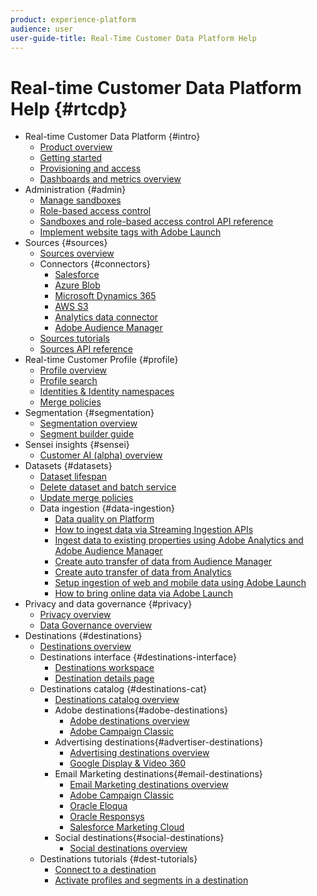 ```yaml
---
product: experience-platform
audience: user
user-guide-title: Real-Time Customer Data Platform Help
---
```


# Real-time Customer Data Platform Help {#rtcdp}

* Real-time Customer Data Platform {#intro}
    * [Product overview](overview.md)
    * [Getting started](get-started.md)
    * [Provisioning and access](provisioning.md)
    * [Dashboards and metrics overview](home-page-dashboards.md)
* Administration {#admin}
    * [Manage sandboxes](administration/filename.md)
    * [Role-based access control](administration/filename.md)
    * [Sandboxes and role-based access control API reference](administration/filename.md)
    * [Implement website tags with Adobe Launch](administration/launch.md)
* Sources {#sources}
    * [Sources overview](sources/sources-overview.md)
    * Connectors {#connectors}
        * [Salesforce](sources/connector-overviews/salesforce.md)
        * [Azure Blob](sources/connector-overviews/azure-blob.md)
        * [Microsoft Dynamics 365](sources/connector-overviews/microsoft-dynamics-365.md)
        * [AWS S3](sources/connector-overviews/amazon-s3.md)
        * [Analytics data connector](sources/connector-overviews/adobe-analytics.md)
        * [Adobe Audience Manager](sources/connector-overviews/adobe-audience-manager.md)
    * [Sources tutorials](sources/sources-ui-tutorials.md)
    * [Sources API reference](sources/sources-api-reference.md)
* Real-time Customer Profile {#profile}
    * [Profile overview](profile/profile-overview.md)
    * [Profile search](profile/profile-search.md)
    * [Identities & Identity namespaces](profile/identities-overview.md)
    * [Merge policies](profile/merge-policies.md)
* Segmentation {#segmentation}
    * [Segmentation overview](segmentation/segmentation-overview.md)
    * [Segment builder guide](segmentation/segment-builder-guide.md)
* Sensei insights {#sensei}
    * [Customer AI (alpha) overview](sensei-insights/customer-ai.md)
* Datasets {#datasets}
    * [Dataset lifespan](datasets/filename.md)
    * [Delete dataset and batch service](datasets/filename.md)
    * [Update merge policies](datasets/filename.md)
    * Data ingestion {#data-ingestion}
        * [Data quality on Platform](datasets/filename.md)
        * [How to ingest data via Streaming Ingestion APIs](datasets/filename.md)
        * [Ingest data to existing properties using Adobe Analytics and Adobe Audience Manager](datasets/filename.md)
        * [Create auto transfer of data from Audience Manager](datasets/filename.md)
        * [Create auto transfer of data from Analytics](datasets/filename.md)
        * [Setup ingestion of web and mobile data using Adobe Launch](datasets/filename.md)
        * [How to bring online data via Adobe Launch](datasets/filename.md)
* Privacy and data governance {#privacy}
    * [Privacy overview](privacy/privacy-overview.md)
    * [Data Governance overview](privacy/data-governance-overview.md)
* Destinations {#destinations}
    * [Destinations overview](destinations/destinations-overview.md)
    * Destinations interface  {#destinations-interface}
        * [Destinations workspace](destinations/destinations-workspace.md)
        * [Destination details page](destinations/destination-details-page.md) 
    * Destinations catalog  {#destinations-cat}
        * [Destinations catalog overview](destinations/destinations-catalog.md)
        * Adobe destinations{#adobe-destinations}
          * [Adobe destinations overview](destinations/adobe-destinations.md)
          * [Adobe Campaign Classic](destinations/adobe-campaign-destination.md)
        * Advertising destinations{#advertiser-destinations}
          * [Advertising destinations overview](destinations/advertising-destinations.md)
          * [Google Display & Video 360](destinations/google-dv360-destination.md)
        * Email Marketing destinations{#email-destinations}
          * [Email Marketing destinations overview](destinations/email-marketing-destinations.md)
          * [Adobe Campaign Classic](destinations/adobe-campaign-destination.md)
          * [Oracle Eloqua](destinations/oracle-eloqua-destination.md)
          * [Oracle Responsys](destinations/oracle-responsys-destination.md)
          * [Salesforce Marketing Cloud](destinations/salesforce-marketing-cloud-destination.md)
        * Social destinations{#social-destinations}
          * [Social destinations overview](destinations/social-destinations.md)
    * Destinations tutorials {#dest-tutorials}
        * [Connect to a destination](/help/rtcdp/destinations/connect-destination.md)
        * [Activate profiles and segments in a destination](destinations/activate-destinations.md) 